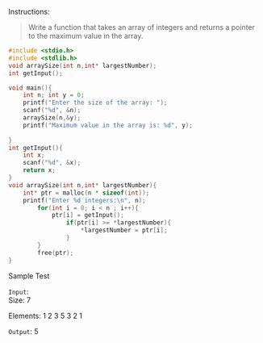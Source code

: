 Instructions:
>Write a function that takes an array of integers and returns a pointer to the maximum value in the array.

```c
#include <stdio.h>
#include <stdlib.h>
void arraySize(int n,int* largestNumber);
int getInput();

void main(){
    int n; int y = 0;
    printf("Enter the size of the array: ");
    scanf("%d", &n);
    arraySize(n,&y);
    printf("Maximum value in the array is: %d", y);
    
}
int getInput(){
    int x;
    scanf("%d", &x);
    return x;
}
void arraySize(int n,int* largestNumber){
    int* ptr = malloc(n * sizeof(int));
    printf("Enter %d integers:\n", n);
        for(int i = 0; i < n ; i++){
            ptr[i] = getInput();
                if(ptr[i] >= *largestNumber){
                    *largestNumber = ptr[i];
                }
        }
        free(ptr);
}
```

Sample Test

`Input`:  
Size: 7

Elements: 1 2 3 5 3 2 1

`Output`: 5

